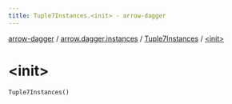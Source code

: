 ```yaml
---
title: Tuple7Instances.<init> - arrow-dagger
---
```


[arrow-dagger](../../index.html) / [arrow.dagger.instances](../index.html) / [Tuple7Instances](index.html) / [&lt;init&gt;](./-init-.html)

# &lt;init&gt;

`Tuple7Instances()`